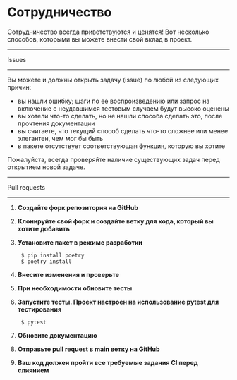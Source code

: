# Сотрудничество

Сотрудничество всегда приветствуются и ценятся! Вот несколько способов, которыми вы можете внести свой вклад в проект.

******
Issues
******

Вы можете и должны открыть задачу (issue) по любой из следующих причин:

* вы нашли ошибку; шаги по ее воспроизведению или запрос на включение с неудавшимся тестовым случаем будут высоко оценены
* вы хотели что-то сделать, но не нашли способа сделать это, после прочтения документации
* вы считаете, что текущий способ сделать что-то сложнее или менее элегантен, чем мог бы быть
* в пакете отсутствует соответствующая функция, которую вы хотите

Пожалуйста, всегда проверяйте наличие существующих задач перед открытием новой задаче.

******
Pull requests
******

1. **Создайте форк репозитория на GitHub**
2. **Клонируйте свой форк и создайте ветку для кода, который вы хотите добавить**
3. **Установите пакет в режиме разработки**

        $ pip install poetry
        $ poetry install

4. **Внесите изменения и проверьте**
5. **При необходимости обновите тесты**
6. **Запустите тесты. Проект настроен на использование pytest для тестирования**

        $ pytest

7. **Обновите документацию**
8. **Отправьте pull request в main ветку на GitHub**
9. **Ваш код должен пройти все требуемые задания CI перед слиянием**
